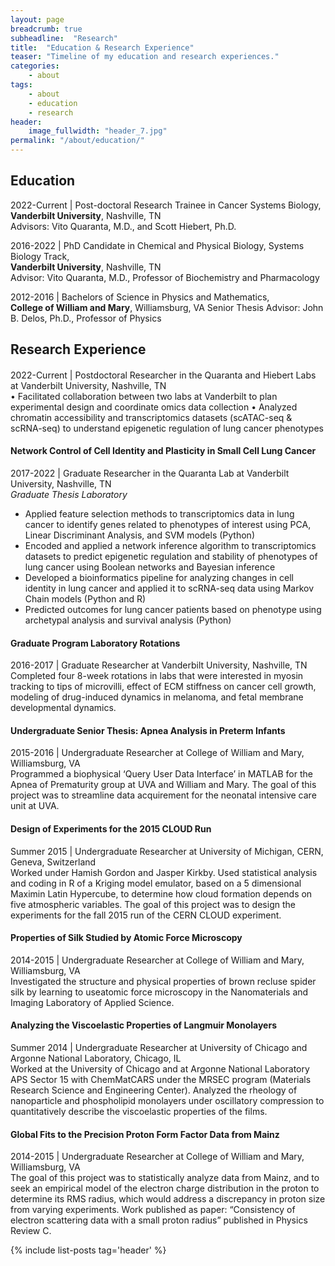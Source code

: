 ```yaml
---
layout: page
breadcrumb: true
subheadline:  "Research"
title:  "Education & Research Experience"
teaser: "Timeline of my education and research experiences."
categories:
    - about
tags:
    - about
    - education
    - research
header:
    image_fullwidth: "header_7.jpg"
permalink: "/about/education/"
---
```


## Education
2022-Current | Post-doctoral Research Trainee in Cancer Systems Biology, \
**Vanderbilt University**, Nashville, TN \
Advisors: Vito Quaranta, M.D., and Scott Hiebert, Ph.D.

2016-2022 | PhD Candidate in Chemical and Physical Biology, Systems Biology Track, \
**Vanderbilt University**, Nashville, TN \
Advisor: Vito Quaranta, M.D., Professor of Biochemistry and
Pharmacology


2012-2016 | Bachelors of Science in Physics and Mathematics, \
 **College of William and Mary**, Williamsburg, VA
Senior Thesis Advisor: John B. Delos, Ph.D., Professor of Physics


## Research Experience

#### 
2022-Current | Postdoctoral Researcher in the Quaranta and Hiebert Labs at Vanderbilt University, Nashville, TN \
• Facilitated collaboration between two labs at Vanderbilt to plan experimental design and coordinate
omics data collection
• Analyzed chromatin accessibility and transcriptomics datasets (scATAC-seq & scRNA-seq) to
understand epigenetic regulation of lung cancer phenotypes


#### Network Control of Cell Identity and Plasticity in Small Cell Lung Cancer
2017-2022 | Graduate Researcher in the Quaranta Lab at Vanderbilt University, Nashville, TN \
*Graduate Thesis Laboratory* 
- Applied feature selection methods to transcriptomics data in lung cancer to identify genes related to
phenotypes of interest using PCA, Linear Discriminant Analysis, and SVM models (Python)
- Encoded and applied a network inference algorithm to transcriptomics datasets to predict epigenetic
regulation and stability of phenotypes of lung cancer using Boolean networks and Bayesian inference
- Developed a bioinformatics pipeline for analyzing changes in cell identity in lung cancer and applied it to
scRNA-seq data using Markov Chain models (Python and R)
- Predicted outcomes for lung cancer patients based on phenotype using archetypal analysis and survival
analysis (Python)


#### Graduate Program Laboratory Rotations
2016-2017 | Graduate Researcher at Vanderbilt University, Nashville, TN\
Completed four 8-week rotations in labs that were interested in myosin tracking to tips of microvilli, effect of ECM stiffness on cancer cell growth, modeling of drug-induced dynamics in melanoma, and fetal membrane developmental dynamics.

#### Undergraduate Senior Thesis: Apnea Analysis in Preterm Infants
2015-2016 | Undergraduate Researcher at College of William and Mary,
Williamsburg, VA  \
Programmed a biophysical ‘Query User Data Interface’ in MATLAB for the Apnea of Prematurity group at UVA and William and Mary. The goal of this project was to streamline data acquirement for the neonatal intensive care unit at UVA.

#### Design of Experiments for the 2015 CLOUD Run
Summer 2015 | Undergraduate Researcher at University of Michigan, CERN,
Geneva, Switzerland  \
Worked under Hamish Gordon and Jasper Kirkby. Used statistical analysis and coding in R of a Kriging model emulator, based on a 5 dimensional Maximin Latin Hypercube, to determine how cloud formation depends on five atmospheric variables. The goal of this project was to design the experiments for the fall 2015 run of the CERN CLOUD experiment.

#### Properties of Silk Studied by Atomic Force Microscopy
2014-2015 | Undergraduate Researcher at College of William and Mary,
Williamsburg, VA  \
Investigated the structure and physical properties of brown recluse spider silk by learning to useatomic force microscopy in the Nanomaterials and Imaging Laboratory of Applied Science.

#### Analyzing the Viscoelastic Properties of Langmuir Monolayers
Summer 2014 | Undergraduate Researcher at University of Chicago and
Argonne National Laboratory, Chicago, IL  \
Worked at the University of Chicago and at Argonne National Laboratory APS Sector 15 with ChemMatCARS under the MRSEC program (Materials Research Science and Engineering Center). Analyzed the rheology of nanoparticle and phospholipid monolayers under oscillatory compression to quantitatively describe the viscoelastic properties of the films.

#### Global Fits to the Precision Proton Form Factor Data from Mainz
2014-2015 | Undergraduate Researcher at College of William and Mary,
Williamsburg, VA  \
The goal of this project was to statistically analyze data from Mainz, and to seek an empirical model of the electron charge distribution in the proton to determine its RMS radius, which would address a discrepancy in proton size from varying experiments. Work published as paper: “Consistency of electron scattering data with a small proton radius” published in Physics Review C.



{% include list-posts tag='header' %}
